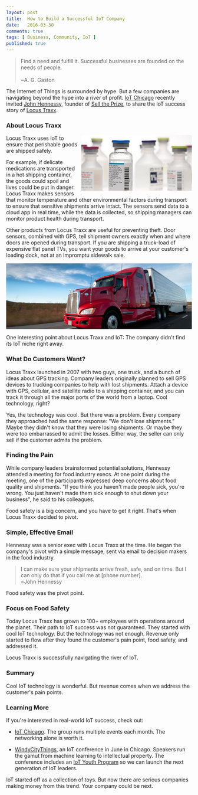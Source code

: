 ```yaml
---
layout: post
title:  How to Build a Successful IoT Company
date:   2016-03-30
comments: true
tags: [ Business, Community, IoT ]
published: true
---
```


>Find a need and fulfill it. Successful businesses are founded on the needs of people.<br/>&nbsp;<br/>~A. G. Gaston

The Internet of Things is surrounded by hype. But a few companies are navigating beyond the hype into a river of profit. [IoT Chicago](http://www.meetup.com/Internet-of-Things-IoT-Chicago/) recently invited [John Hennessy](https://www.linkedin.com/in/selltheprize), founder of [Sell the Prize](http://www.selltheprize.com/), to share the IoT success story of [Locus Traxx](http://www.locustraxx.com/).

<!--more-->

### About Locus Traxx

<img src="/images/medicine.jpg" align="right" width="300" style="margin-left:10px;">
Locus Traxx uses IoT to ensure that perishable goods are shipped safely. 

For example, if delicate medications are transported in a hot shipping container, the goods could spoil and lives could be put in danger. Locus Traxx makes sensors that monitor temperature and other environmental factors during transport to ensure that sensitive shipments arrive intact. The sensors send data to a cloud app in real time, while the data is collected, so shipping managers can monitor product health during transport.

Other products from Locus Traxx are useful for preventing theft. Door sensors, combined with GPS, tell shipment owners exactly when and where doors are opened during transport. If you are shipping a truck-load of expensive flat panel TVs, you want your goods to arrive at your customer's loading dock, not at an impromptu sidewalk sale.

<img src="/images/gps_tracking_truck.jpg" align="center">

One interesting point about Locus Traxx and IoT: The company didn't find its IoT niche right away. 

### What Do Customers Want?

Locus Traxx launched in 2007 with two guys, one truck, and a bunch of ideas about GPS tracking. Company leaders originally planned to sell GPS devices to trucking companies to help with lost shipments. Attach a device with GPS, cellular, and satellite radio to a shipping container, and you can track it through all the major ports of the world from a laptop. Cool technology, right?

Yes, the technology was cool. But there was a problem. Every company they approached had the same response: "We don't lose shipments." Maybe they didn't know that they were losing shipments. Or maybe they were too embarrassed to admit the losses. Either way, the seller can only sell if the customer admits the problem.

### Finding the Pain

While company leaders brainstormed potential solutions, Hennessy attended a meeting for food industry execs. At one point during the meeting, one of the participants expressed deep concerns about food quality and shipments. "If you think you haven't made people sick, you're wrong. You just haven't made them sick enough to shut down your business", he said to his colleagues.

Food safety is a big concern, and you have to get it right. That's when Locus Traxx decided to pivot.

### Simple, Effective Email

Hennessy was a senior exec with Locus Traxx at the time. He began the company's pivot with a simple message, sent via email to decision makers in the food industry.

>I can make sure your shipments arrive fresh, safe, and on time. But I can only do that if you call me at [phone number].<br/>~John Hennessy

Food safety was the pivot point.

### Focus on Food Safety

Today Locus Traxx has grown to 100+ employees with operations around the planet. Their path to IoT success was not guaranteed. They started with cool IoT technology. But the technology was not enough. Revenue only started to flow after they found the customer's pain point, food safety, and addressed it. 

Locus Traxx is successfully navigating the river of IoT.

### Summary

Cool IoT technology is wonderful. But revenue comes when we address the customer's pain points.

### Learning More

If you're interested in real-world IoT success, check out:

* [IoT Chicago](http://www.meetup.com/Internet-of-Things-IoT-Chicago/). The group runs multiple events each month. The networking alone is worth it.

* [WindyCityThings](http://windycitythings.com), an IoT conference in June in Chicago. Speakers run the gamut from machine learning to intellectual property. The conference includes an [IoT Youth Program](https://windycitythings.com/iot-youth-program/) so we can launch the next generation of IoT leaders.

IoT started off as a collection of toys. But now there are serious companies making money from this trend. Your company could be next.
